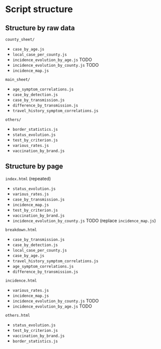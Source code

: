 Script structure
================


Structure by raw data
---------------------

`county_sheet/`
  - `case_by_age.js`
  - `local_case_per_county.js`
  - `incidence_evolution_by_age.js` TODO
  - `incidence_evolution_by_county.js` TODO
  - `incidence_map.js`
  
`main_sheet/`
  - `age_symptom_correlations.js`
  - `case_by_detection.js`
  - `case_by_transmission.js`
  - `difference_by_transmission.js`
  - `travel_history_symptom_correlations.js`
  
`others/`
  - `border_statistics.js`
  - `status_evolution.js`
  - `test_by_criterion.js`
  - `various_rates.js`
  - `vaccination_by_brand.js`

  
Structure by page
-----------------

`index.html` (repeated)
  - `status_evolution.js`
  - `various_rates.js`
  - `case_by_transmission.js`
  - `incidence_map.js`
  - `test_by_criterion.js`
  - `vaccination_by_brand.js`
  - `incidence_evolution_by_county.js` TODO (replace `incidence_map.js`)

`breakdown.html`
  - `case_by_transmission.js`
  - `case_by_detection.js`
  - `local_case_per_county.js`
  - `case_by_age.js`
  - `travel_history_symptom_correlations.js`
  - `age_symptom_correlations.js`
  - `difference_by_transmission.js`

`incidence.html`
  - `various_rates.js`
  - `incidence_map.js`
  - `incidence_evolution_by_county.js` TODO
  - `incidence_evolution_by_age.js` TODO

`others.html`
  - `status_evolution.js`
  - `test_by_criterion.js`
  - `vaccination_by_brand.js`
  - `border_statistics.js`
